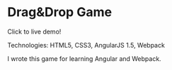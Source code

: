 # Drag&amp;Drop Game
Click to live demo!

Technologies:
HTML5, CSS3, AngularJS 1.5, Webpack

I wrote this game for learning Angular and Webpack.
